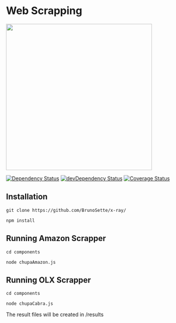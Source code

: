 # Web Scrapping
<img src="https://22570l2e793j2oo9c81ug2nh-wpengine.netdna-ssl.com/wp-content/uploads/2018/07/what-is-web-scraping-diagram.png" width="400">

<a href="https://david-dm.org/BrunoSette/x-ray"><img src="https://david-dm.org/BrunoSette/x-ray.svg" alt="Dependency Status"></a>
<a href="https://david-dm.org/BrunoSette/x-ray/?type=dev"><img src="https://david-dm.org/BrunoSette/x-ray/dev-status.svg" alt="devDependency Status"></a>
[![Coverage Status](https://coveralls.io/repos/github/BrunoSette/x-ray/badge.svg?branch=master)](https://coveralls.io/github/BrunoSette/x-ray?branch=master)


## Installation

```
git clone https://github.com/BrunoSette/x-ray/

npm install
```

## Running Amazon Scrapper

```
cd components

node chupaAmazon.js
```

## Running OLX Scrapper

```
cd components

node chupaCabra.js
```

The result files will be created in /results

